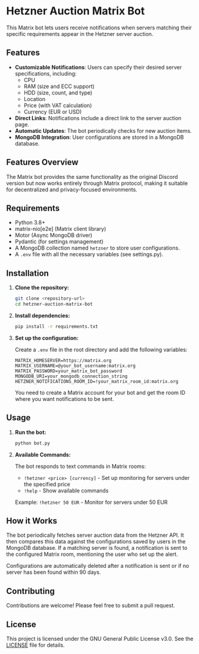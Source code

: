# Hetzner Auction Matrix Bot

This Matrix bot lets users receive notifications when servers matching their specific requirements appear in the Hetzner server auction.

## Features

- **Customizable Notifications**: Users can specify their desired server specifications, including:
  - CPU
  - RAM (size and ECC support)
  - HDD (size, count, and type)
  - Location
  - Price (with VAT calculation)
  - Currency (EUR or USD)
- **Direct Links**: Notifications include a direct link to the server auction page.
- **Automatic Updates**: The bot periodically checks for new auction items.
- **MongoDB Integration**: User configurations are stored in a MongoDB database.

## Features Overview

The Matrix bot provides the same functionality as the original Discord version but now works entirely through Matrix protocol, making it suitable for decentralized and privacy-focused environments.

## Requirements

- Python 3.8+
- matrix-nio[e2e] (Matrix client library)
- Motor (Async MongoDB driver)
- Pydantic (for settings management)
- A MongoDB collection named `hetzner` to store user configurations.
- A `.env` file with all the necessary variables (see settings.py).

## Installation

1. **Clone the repository:**

   ```bash
   git clone <repository-url>
   cd hetzner-auction-matrix-bot
   ```

2. **Install dependencies:**

   ```bash
   pip install -r requirements.txt
   ```

3. **Set up the configuration:**

   Create a `.env` file in the root directory and add the following variables:

   ```env
   MATRIX_HOMESERVER=https://matrix.org
   MATRIX_USERNAME=@your_bot_username:matrix.org
   MATRIX_PASSWORD=your_matrix_bot_password
   MONGODB_URI=your_mongodb_connection_string
   HETZNER_NOTIFICATIONS_ROOM_ID=!your_matrix_room_id:matrix.org
   ```

   You need to create a Matrix account for your bot and get the room ID where you want notifications to be sent.

## Usage

1. **Run the bot:**

   ```bash
   python bot.py
   ```

2. **Available Commands:**

   The bot responds to text commands in Matrix rooms:
   
   - `!hetzner <price> [currency]` - Set up monitoring for servers under the specified price
   - `!help` - Show available commands
   
   Example: `!hetzner 50 EUR` - Monitor for servers under 50 EUR

## How it Works

The bot periodically fetches server auction data from the Hetzner API. It then compares this data against the configurations saved by users in the MongoDB database. If a matching server is found, a notification is sent to the configured Matrix room, mentioning the user who set up the alert.

Configurations are automatically deleted after a notification is sent or if no server has been found within 90 days.

## Contributing

Contributions are welcome! Please feel free to submit a pull request.

## License

This project is licensed under the GNU General Public License v3.0. See the [LICENSE](LICENSE) file for details.
